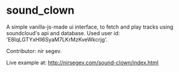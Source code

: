 # sound_clown
A simple vanilla-js-made ui interface, to fetch and play tracks using soundcloud's api and database.
Used user id: 'E8IqLGTYxHll6SyaM7LKrMzKveWkcrjg'.

Contributor: nir segev.

Live example at:
http://nirsegev.com/sound-clown/index.html
